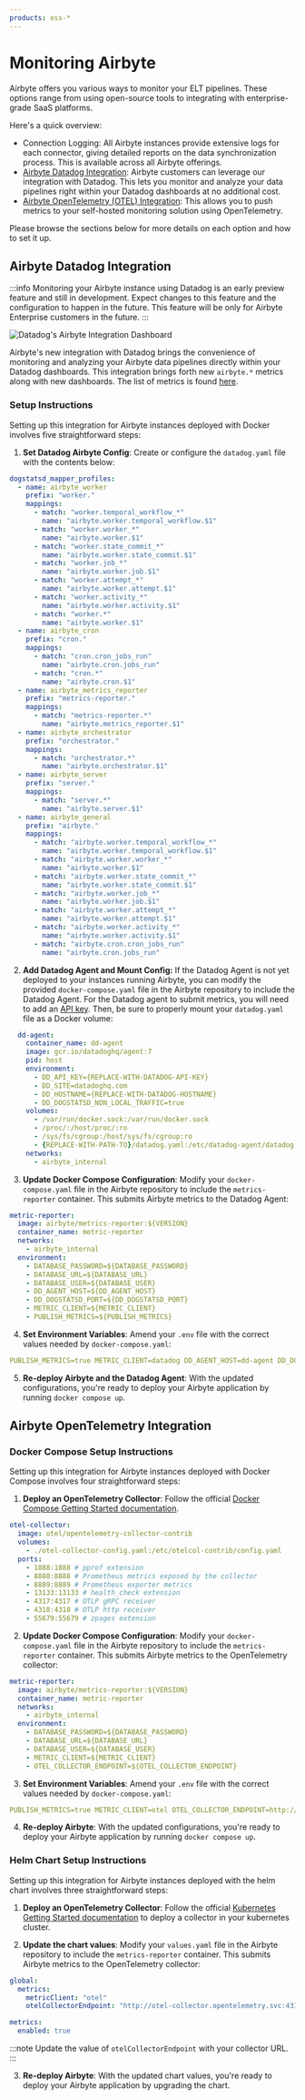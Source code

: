 ```yaml
---
products: oss-*
---
```


# Monitoring Airbyte

Airbyte offers you various ways to monitor your ELT pipelines. These options range from using
open-source tools to integrating with enterprise-grade SaaS platforms.

Here's a quick overview:

- Connection Logging: All Airbyte instances provide extensive logs for each connector, giving
  detailed reports on the data synchronization process. This is available across all Airbyte
  offerings.
- [Airbyte Datadog Integration](#airbyte-datadog-integration): Airbyte customers can leverage our
  integration with Datadog. This lets you monitor and analyze your data pipelines right within your
  Datadog dashboards at no additional cost.
- [Airbyte OpenTelemetry (OTEL) Integration](#airbyte-opentelemetry-integration): This allows you to
  push metrics to your self-hosted monitoring solution using OpenTelemetry.

Please browse the sections below for more details on each option and how to set it up.

## Airbyte Datadog Integration

:::info Monitoring your Airbyte instance using Datadog is an early preview feature and still in
development. Expect changes to this feature and the configuration to happen in the future. This
feature will be only for Airbyte Enterprise customers in the future. :::

![Datadog's Airbyte Integration Dashboard](assets/DatadogAirbyteIntegration_OutOfTheBox_Dashboard.png)

Airbyte's new integration with Datadog brings the convenience of monitoring and analyzing your
Airbyte data pipelines directly within your Datadog dashboards. This integration brings forth new
`airbyte.*` metrics along with new dashboards. The list of metrics is found
[here](https://docs.datadoghq.com/integrations/airbyte/#data-collected).

### Setup Instructions

Setting up this integration for Airbyte instances deployed with Docker involves five straightforward
steps:

1. **Set Datadog Airbyte Config**: Create or configure the `datadog.yaml` file with the contents
   below:

```yaml
dogstatsd_mapper_profiles:
  - name: airbyte_worker
    prefix: "worker."
    mappings:
      - match: "worker.temporal_workflow_*"
        name: "airbyte.worker.temporal_workflow.$1"
      - match: "worker.worker_*"
        name: "airbyte.worker.$1"
      - match: "worker.state_commit_*"
        name: "airbyte.worker.state_commit.$1"
      - match: "worker.job_*"
        name: "airbyte.worker.job.$1"
      - match: "worker.attempt_*"
        name: "airbyte.worker.attempt.$1"
      - match: "worker.activity_*"
        name: "airbyte.worker.activity.$1"
      - match: "worker.*"
        name: "airbyte.worker.$1"
  - name: airbyte_cron
    prefix: "cron."
    mappings:
      - match: "cron.cron_jobs_run"
        name: "airbyte.cron.jobs_run"
      - match: "cron.*"
        name: "airbyte.cron.$1"
  - name: airbyte_metrics_reporter
    prefix: "metrics-reporter."
    mappings:
      - match: "metrics-reporter.*"
        name: "airbyte.metrics_reporter.$1"
  - name: airbyte_orchestrator
    prefix: "orchestrator."
    mappings:
      - match: "orchestrator.*"
        name: "airbyte.orchestrator.$1"
  - name: airbyte_server
    prefix: "server."
    mappings:
      - match: "server.*"
        name: "airbyte.server.$1"
  - name: airbyte_general
    prefix: "airbyte."
    mappings:
      - match: "airbyte.worker.temporal_workflow_*"
        name: "airbyte.worker.temporal_workflow.$1"
      - match: "airbyte.worker.worker_*"
        name: "airbyte.worker.$1"
      - match: "airbyte.worker.state_commit_*"
        name: "airbyte.worker.state_commit.$1"
      - match: "airbyte.worker.job_*"
        name: "airbyte.worker.job.$1"
      - match: "airbyte.worker.attempt_*"
        name: "airbyte.worker.attempt.$1"
      - match: "airbyte.worker.activity_*"
        name: "airbyte.worker.activity.$1"
      - match: "airbyte.cron.cron_jobs_run"
        name: "airbyte.cron.jobs_run"
```

2. **Add Datadog Agent and Mount Config:** If the Datadog Agent is not yet deployed to your
   instances running Airbyte, you can modify the provided `docker-compose.yaml` file in the Airbyte
   repository to include the Datadog Agent. For the Datadog agent to submit metrics, you will need
   to add an
   [API key](https://docs.datadoghq.com/account_management/api-app-keys/#add-an-api-key-or-client-token).
   Then, be sure to properly mount your `datadog.yaml` file as a Docker volume:

```yaml
  dd-agent:
    container_name: dd-agent
    image: gcr.io/datadoghq/agent:7
    pid: host
    environment:
      - DD_API_KEY={REPLACE-WITH-DATADOG-API-KEY}
      - DD_SITE=datadoghq.com
      - DD_HOSTNAME={REPLACE-WITH-DATADOG-HOSTNAME}
      - DD_DOGSTATSD_NON_LOCAL_TRAFFIC=true
    volumes:
      - /var/run/docker.sock:/var/run/docker.sock
      - /proc/:/host/proc/:ro
      - /sys/fs/cgroup:/host/sys/fs/cgroup:ro
      - {REPLACE-WITH-PATH-TO}/datadog.yaml:/etc/datadog-agent/datadog.yaml
    networks:
      - airbyte_internal
```

3. **Update Docker Compose Configuration**: Modify your `docker-compose.yaml` file in the Airbyte
   repository to include the `metrics-reporter` container. This submits Airbyte metrics to the
   Datadog Agent:

```yaml
metric-reporter:
  image: airbyte/metrics-reporter:${VERSION}
  container_name: metric-reporter
  networks:
    - airbyte_internal
  environment:
    - DATABASE_PASSWORD=${DATABASE_PASSWORD}
    - DATABASE_URL=${DATABASE_URL}
    - DATABASE_USER=${DATABASE_USER}
    - DD_AGENT_HOST=${DD_AGENT_HOST}
    - DD_DOGSTATSD_PORT=${DD_DOGSTATSD_PORT}
    - METRIC_CLIENT=${METRIC_CLIENT}
    - PUBLISH_METRICS=${PUBLISH_METRICS}
```

4. **Set Environment Variables**: Amend your `.env` file with the correct values needed by
   `docker-compose.yaml`:

```yaml
PUBLISH_METRICS=true METRIC_CLIENT=datadog DD_AGENT_HOST=dd-agent DD_DOGSTATSD_PORT=8125
```

5. **Re-deploy Airbyte and the Datadog Agent**: With the updated configurations, you're ready to
   deploy your Airbyte application by running `docker compose up`.

## Airbyte OpenTelemetry Integration

### Docker Compose Setup Instructions

Setting up this integration for Airbyte instances deployed with Docker Compose involves four
straightforward steps:

1. **Deploy an OpenTelemetry Collector**: Follow the official
   [Docker Compose Getting Started documentation](https://opentelemetry.io/docs/collector/getting-started/#docker-compose).

```yaml
otel-collector:
  image: otel/opentelemetry-collector-contrib
  volumes:
    - ./otel-collector-config.yaml:/etc/otelcol-contrib/config.yaml
  ports:
    - 1888:1888 # pprof extension
    - 8888:8888 # Prometheus metrics exposed by the collector
    - 8889:8889 # Prometheus exporter metrics
    - 13133:13133 # health_check extension
    - 4317:4317 # OTLP gRPC receiver
    - 4318:4318 # OTLP http receiver
    - 55679:55679 # zpages extension
```

2. **Update Docker Compose Configuration**: Modify your `docker-compose.yaml` file in the Airbyte
   repository to include the `metrics-reporter` container. This submits Airbyte metrics to the
   OpenTelemetry collector:

```yaml
metric-reporter:
  image: airbyte/metrics-reporter:${VERSION}
  container_name: metric-reporter
  networks:
    - airbyte_internal
  environment:
    - DATABASE_PASSWORD=${DATABASE_PASSWORD}
    - DATABASE_URL=${DATABASE_URL}
    - DATABASE_USER=${DATABASE_USER}
    - METRIC_CLIENT=${METRIC_CLIENT}
    - OTEL_COLLECTOR_ENDPOINT=${OTEL_COLLECTOR_ENDPOINT}
```

3. **Set Environment Variables**: Amend your `.env` file with the correct values needed by
   `docker-compose.yaml`:

```yaml
PUBLISH_METRICS=true METRIC_CLIENT=otel OTEL_COLLECTOR_ENDPOINT=http://otel-collector:4317
```

4. **Re-deploy Airbyte**: With the updated configurations, you're ready to deploy your Airbyte
   application by running `docker compose up`.

### Helm Chart Setup Instructions

Setting up this integration for Airbyte instances deployed with the helm chart involves three
straightforward steps:

1. **Deploy an OpenTelemetry Collector**: Follow the official
   [Kubernetes Getting Started documentation](https://opentelemetry.io/docs/collector/getting-started/#kubernetes)
   to deploy a collector in your kubernetes cluster.

2. **Update the chart values**: Modify your `values.yaml` file in the Airbyte repository to include
   the `metrics-reporter` container. This submits Airbyte metrics to the OpenTelemetry collector:

```yaml
global:
  metrics:
    metricClient: "otel"
    otelCollectorEndpoint: "http://otel-collector.opentelemetry.svc:4317"

metrics:
  enabled: true
```

:::note Update the value of `otelCollectorEndpoint` with your collector URL. :::

3. **Re-deploy Airbyte**: With the updated chart values, you're ready to deploy your Airbyte
   application by upgrading the chart.
